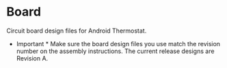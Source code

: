 Board
=====

Circuit board design files for Android Thermostat.

* Important * Make sure the board design files you use match the revision number on the assembly instructions.  The current release designs are Revision A.